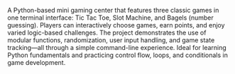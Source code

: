 A Python-based mini gaming center that features three classic games in one terminal interface: Tic Tac Toe, Slot Machine, and Bagels (number guessing). Players can interactively choose games, earn points, and enjoy varied logic-based challenges. The project demonstrates the use of modular functions, randomization, user input handling, and game state tracking—all through a simple command-line experience. Ideal for learning Python fundamentals and practicing control flow, loops, and conditionals in game development.
